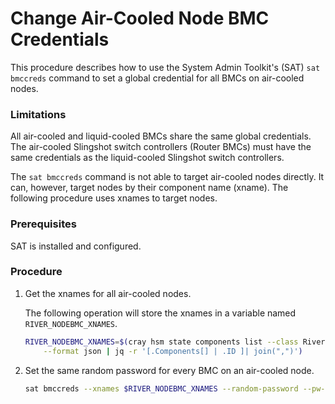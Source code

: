 # Change Air-Cooled Node BMC Credentials

This procedure describes how to use the System Admin Toolkit's (SAT) `sat bmccreds`
command to set a global credential for all BMCs on air-cooled nodes.

### Limitations

All air-cooled and liquid-cooled BMCs share the same global credentials. The air-cooled Slingshot switch controllers (Router BMCs) must have the same credentials as the liquid-cooled Slingshot switch controllers.

The `sat bmccreds` command is not able to target air-cooled nodes directly. It can, however, target nodes by their component name (xname). The following procedure uses xnames to target nodes.

### Prerequisites

SAT is installed and configured.

### Procedure

1. Get the xnames for all air-cooled nodes.

    The following operation will store the xnames in a variable named `RIVER_NODEBMC_XNAMES`.

    ```bash
    RIVER_NODEBMC_XNAMES=$(cray hsm state components list --class River --type NodeBMC \
        --format json | jq -r '[.Components[] | .ID ]| join(",")')
    ```

2. Set the same random password for every BMC on an air-cooled node.

    ```bash
    sat bmccreds --xnames $RIVER_NODEBMC_XNAMES --random-password --pw-domain bmc
    ```
